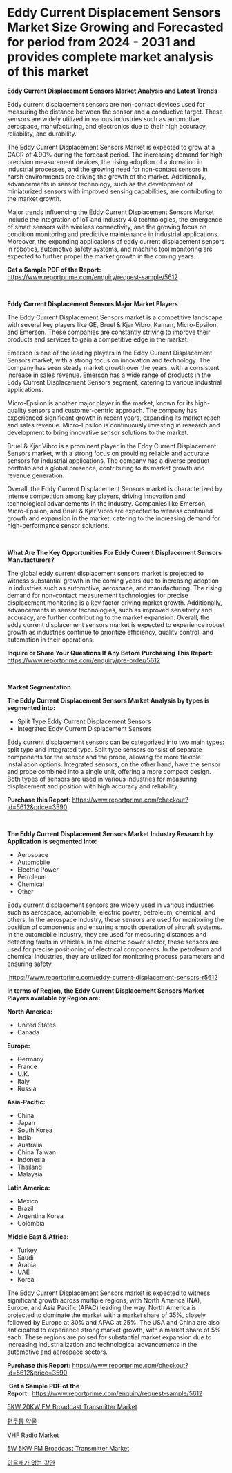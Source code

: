 <p><h1>Eddy Current Displacement Sensors Market Size Growing and Forecasted for period from 2024 - 2031 and provides complete market analysis of this market</h1></p><p><strong>Eddy Current Displacement Sensors Market Analysis and Latest Trends</strong></p>
<p><p>Eddy current displacement sensors are non-contact devices used for measuring the distance between the sensor and a conductive target. These sensors are widely utilized in various industries such as automotive, aerospace, manufacturing, and electronics due to their high accuracy, reliability, and durability.</p><p>The Eddy Current Displacement Sensors Market is expected to grow at a CAGR of 4.90% during the forecast period. The increasing demand for high precision measurement devices, the rising adoption of automation in industrial processes, and the growing need for non-contact sensors in harsh environments are driving the growth of the market. Additionally, advancements in sensor technology, such as the development of miniaturized sensors with improved sensing capabilities, are contributing to the market growth.</p><p>Major trends influencing the Eddy Current Displacement Sensors Market include the integration of IoT and Industry 4.0 technologies, the emergence of smart sensors with wireless connectivity, and the growing focus on condition monitoring and predictive maintenance in industrial applications. Moreover, the expanding applications of eddy current displacement sensors in robotics, automotive safety systems, and machine tool monitoring are expected to further propel the market growth in the coming years.</p></p>
<p><strong>Get a Sample PDF of the Report:&nbsp;</strong> <a href="https://www.reportprime.com/enquiry/request-sample/5612">https://www.reportprime.com/enquiry/request-sample/5612</a></p>
<p>&nbsp;</p>
<p><strong>Eddy Current Displacement Sensors Major Market Players</strong></p>
<p><p>The Eddy Current Displacement Sensors market is a competitive landscape with several key players like GE, Bruel & Kjar Vibro, Kaman, Micro-Epsilon, and Emerson. These companies are constantly striving to improve their products and services to gain a competitive edge in the market.</p><p>Emerson is one of the leading players in the Eddy Current Displacement Sensors market, with a strong focus on innovation and technology. The company has seen steady market growth over the years, with a consistent increase in sales revenue. Emerson has a wide range of products in the Eddy Current Displacement Sensors segment, catering to various industrial applications.</p><p>Micro-Epsilon is another major player in the market, known for its high-quality sensors and customer-centric approach. The company has experienced significant growth in recent years, expanding its market reach and sales revenue. Micro-Epsilon is continuously investing in research and development to bring innovative sensor solutions to the market.</p><p>Bruel & Kjar Vibro is a prominent player in the Eddy Current Displacement Sensors market, with a strong focus on providing reliable and accurate sensors for industrial applications. The company has a diverse product portfolio and a global presence, contributing to its market growth and revenue generation.</p><p>Overall, the Eddy Current Displacement Sensors market is characterized by intense competition among key players, driving innovation and technological advancements in the industry. Companies like Emerson, Micro-Epsilon, and Bruel & Kjar Vibro are expected to witness continued growth and expansion in the market, catering to the increasing demand for high-performance sensor solutions.</p></p>
<p>&nbsp;</p>
<p><strong>What Are The Key Opportunities For Eddy Current Displacement Sensors Manufacturers?</strong></p>
<p><p>The global eddy current displacement sensors market is projected to witness substantial growth in the coming years due to increasing adoption in industries such as automotive, aerospace, and manufacturing. The rising demand for non-contact measurement technologies for precise displacement monitoring is a key factor driving market growth. Additionally, advancements in sensor technologies, such as improved sensitivity and accuracy, are further contributing to the market expansion. Overall, the eddy current displacement sensors market is expected to experience robust growth as industries continue to prioritize efficiency, quality control, and automation in their operations.</p></p>
<p><strong>Inquire or Share Your Questions If Any Before Purchasing This Report:</strong> <a href="https://www.reportprime.com/enquiry/pre-order/5612">https://www.reportprime.com/enquiry/pre-order/5612</a></p>
<p>&nbsp;</p>
<p><strong>Market Segmentation</strong></p>
<p><strong>The Eddy Current Displacement Sensors Market Analysis by types is segmented into:</strong></p>
<p><ul><li>Split Type Eddy Current Displacement Sensors</li><li>Integrated Eddy Current Displacement Sensors</li></ul></p>
<p><p>Eddy current displacement sensors can be categorized into two main types: split type and integrated type. Split type sensors consist of separate components for the sensor and the probe, allowing for more flexible installation options. Integrated sensors, on the other hand, have the sensor and probe combined into a single unit, offering a more compact design. Both types of sensors are used in various industries for measuring displacement and position with high accuracy and reliability.</p></p>
<p><strong>Purchase this Report:&nbsp;</strong><a href="https://www.reportprime.com/checkout?id=5612&price=3590">https://www.reportprime.com/checkout?id=5612&price=3590</a></p>
<p>&nbsp;</p>
<p><strong>The Eddy Current Displacement Sensors Market Industry Research by Application is segmented into:</strong></p>
<p><ul><li>Aerospace</li><li>Automobile</li><li>Electric Power</li><li>Petroleum</li><li>Chemical</li><li>Other</li></ul></p>
<p><p>Eddy current displacement sensors are widely used in various industries such as aerospace, automobile, electric power, petroleum, chemical, and others. In the aerospace industry, these sensors are used for monitoring the position of components and ensuring smooth operation of aircraft systems. In the automobile industry, they are used for measuring distances and detecting faults in vehicles. In the electric power sector, these sensors are used for precise positioning of electrical components. In the petroleum and chemical industries, they are utilized for monitoring process parameters and ensuring safety.</p></p>
<p><a href="https://www.reportprime.com/eddy-current-displacement-sensors-r5612">&nbsp;https://www.reportprime.com/eddy-current-displacement-sensors-r5612</a></p>
<p><strong>In terms of Region, the Eddy Current Displacement Sensors Market Players available by Region are:</strong></p>
<p>
    <p> <strong> North America: </strong>
        <ul>
            <li>United States</li>
            <li>Canada</li>
        </ul>
        </p> 
    <p> <strong> Europe: </strong>
        <ul>
            <li>Germany</li>
            <li>France</li>
            <li>U.K.</li>
            <li>Italy</li>
            <li>Russia</li>
        </ul>
        </p> 
    <p> <strong> Asia-Pacific: </strong>
        <ul>
            <li>China</li>
            <li>Japan</li>
            <li>South Korea</li>
            <li>India</li>
            <li>Australia</li>
            <li>China Taiwan</li>
            <li>Indonesia</li>
            <li>Thailand</li>
            <li>Malaysia</li>
        </ul>
        </p> 
    <p> <strong> Latin America: </strong>
        <ul>
            <li>Mexico</li>
            <li>Brazil</li>
            <li>Argentina Korea</li>
            <li>Colombia</li>
        </ul>
        </p> 
    <p> <strong> Middle East & Africa: </strong>
        <ul>
            <li>Turkey</li>
            <li>Saudi</li>
            <li>Arabia</li>
            <li>UAE</li>
            <li>Korea</li>
        </ul>
    </p>
    </p>
<p><p>The Eddy Current Displacement Sensors market is expected to witness significant growth across multiple regions, with North America (NA), Europe, and Asia Pacific (APAC) leading the way. North America is projected to dominate the market with a market share of 35%, closely followed by Europe at 30% and APAC at 25%. The USA and China are also anticipated to experience strong market growth, with a market share of 5% each. These regions are poised for substantial market expansion due to increasing industrialization and technological advancements in the automotive and aerospace sectors.</p></p>
<p><strong>Purchase this Report: </strong><a href="https://www.reportprime.com/checkout?id=5612&price=3590">https://www.reportprime.com/checkout?id=5612&price=3590</a></p>
<p>&nbsp;<strong>Get a Sample PDF of the Report:&nbsp;&nbsp;</strong><a href="https://www.reportprime.com/enquiry/request-sample/5612">https://www.reportprime.com/enquiry/request-sample/5612</a></p>
<p><strong></strong></p>
<p><p><a href="https://github.com/JeanneSawayn2023/Market-Research-Report-List-1/blob/main/5kw-20kw-fm-broadcast-transmitter-market.md">5KW 20KW FM Broadcast Transmitter Market</a></p><p><a href="https://github.com/ConstantinVon/Market-Research-Report-List-1/blob/main/174890370838.md">편두통 약물</a></p><p><a href="https://www.linkedin.com/pulse/vhf-radio-market-size-cagr-trends-2024-2030-informonkey-xdrwe">VHF Radio Market</a></p><p><a href="https://github.com/RebekaAnderson14/Market-Research-Report-List-1/blob/main/5w-5kw-fm-broadcast-transmitter-market.md">5W 5KW FM Broadcast Transmitter Market</a></p><p><a href="https://github.com/sammyUltyylrich9067856/Market-Research-Report-List-1/blob/main/847844770837.md">이음새가 없는 강관</a></p></p>